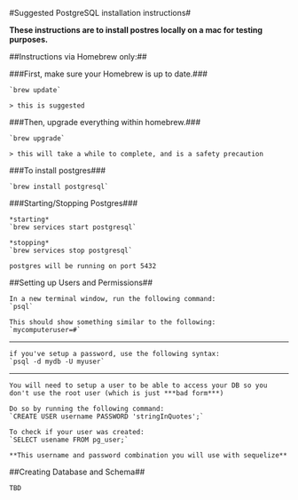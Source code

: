 #Suggested PostgreSQL installation instructions#

  **These instructions are to install postres locally on a mac for testing purposes.**

##Instructions via Homebrew only:##

###First, make sure your Homebrew is up to date.###

    `brew update`

    > this is suggested

###Then, upgrade everything within homebrew.###

    `brew upgrade`

    > this will take a while to complete, and is a safety precaution

###To install postgres###

    `brew install postgresql`

###Starting/Stopping Postgres###

    *starting*
    `brew services start postgresql`

    *stopping*
    `brew services stop postgresql`

    postgres will be running on port 5432


##Setting up Users and Permissions##

    In a new terminal window, run the following command:
    `psql`

    This should show something similar to the following:
    `mycomputeruser=#`

---------------------------------------------------------
    if you've setup a password, use the following syntax:
    `psql -d mydb -U myuser`
---------------------------------------------------------

    You will need to setup a user to be able to access your DB so you don't use the root user (which is just ***bad form***)

    Do so by running the following command:
    `CREATE USER username PASSWORD 'stringInQuotes';`

    To check if your user was created:
    `SELECT usename FROM pg_user;`

    **This username and password combination you will use with sequelize**

##Creating Database and Schema##

    TBD